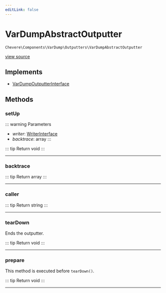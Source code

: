 ```yaml
---
editLink: false
---
```


# VarDumpAbstractOutputter

`Chevere\Components\VarDump\Outputters\VarDumpAbstractOutputter`

[view source](https://github.com/chevere/chevere/blob/main/src/Chevere/Components/VarDump/Outputters/VarDumpAbstractOutputter.php)

## Implements

- [VarDumpOutputterInterface](../../../Interfaces/VarDump/VarDumpOutputterInterface.md)

## Methods

### setUp

::: warning Parameters
- *writer*: [WriterInterface](../../../Interfaces/Writer/WriterInterface.md)
- *backtrace*: array
:::

::: tip Return
void
:::

---

### backtrace

::: tip Return
array
:::

---

### caller

::: tip Return
string
:::

---

### tearDown

Ends the outputter.

::: tip Return
void
:::

---

### prepare

This method is executed before `tearDown()`.

::: tip Return
void
:::

---
